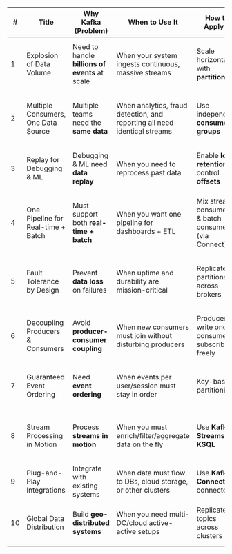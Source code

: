 | #  | Title                               | Why Kafka (Problem)                            | When to Use It                                                            | How to Apply It                                      | What Kafka Concept Solves It       | Example Scenario                                            |
| -- | ----------------------------------- | ---------------------------------------------- | ------------------------------------------------------------------------- | ---------------------------------------------------- | ---------------------------------- | ----------------------------------------------------------- |
| 1  | Explosion of Data Volume            | Need to handle **billions of events** at scale | When your system ingests continuous, massive streams                      | Scale horizontally with **partitions**               | **Topics + Partitions**            | LinkedIn handling profile views, job clicks, ad impressions |
| 2  | Multiple Consumers, One Data Source | Multiple teams need the **same data**          | When analytics, fraud detection, and reporting all need identical streams | Use independent **consumer groups**                  | **Consumer Groups**                | Payment service → Fraud team + Analytics + Data Warehouse   |
| 3  | Replay for Debugging & ML           | Debugging & ML need **data replay**            | When you need to reprocess past data                                      | Enable **log retention** & control **offsets**       | **Offsets + Retention**            | Replaying 1 year of user clicks to re-train an ML model     |
| 4  | One Pipeline for Real-time + Batch  | Must support both **real-time + batch**        | When you want one pipeline for dashboards + ETL                           | Mix stream consumers & batch consumers (via Connect) | **Kafka Connect + Stream APIs**    | E-commerce system: live inventory + nightly sales reports   |
| 5  | Fault Tolerance by Design           | Prevent **data loss** on failures              | When uptime and durability are mission-critical                           | Replicate partitions across brokers                  | **Replication + Leader/Follower**  | Bank processing transactions with 0 tolerance for loss      |
| 6  | Decoupling Producers & Consumers    | Avoid **producer-consumer coupling**           | When new consumers must join without disturbing producers                 | Producers write once, consumers subscribe freely     | **Decoupled Pub/Sub**              | IoT sensor data → analytics, monitoring, ML pipelines       |
| 7  | Guaranteed Event Ordering           | Need **event ordering**                        | When events per user/session must stay in order                           | Key-based partitioning                               | **Partition + Ordering Guarantee** | Chat app → messages for same user land in order             |
| 8  | Stream Processing in Motion         | Process **streams in motion**                  | When you must enrich/filter/aggregate data on the fly                     | Use **Kafka Streams or KSQL**                        | **Stream Processing**              | Ride-sharing: calculate ETA with live traffic data          |
| 9  | Plug-and-Play Integrations          | Integrate with existing systems                | When data must flow to DBs, cloud storage, or other clusters              | Use **Kafka Connect** connectors                     | **Connectors**                     | Push logs to Elastic, load sales into Snowflake             |
| 10 | Global Data Distribution            | Build **geo-distributed systems**              | When you need multi-DC/cloud active-active setups                         | Replicate topics across clusters                     | **MirrorMaker / Cluster Linking**  | Global SaaS syncing events across regions                   |
